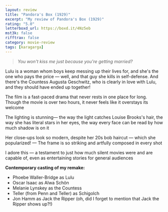 ```yaml
---
layout: review
title: "Pandora's Box (1929)"
excerpt: "My review of Pandora's Box (1929)"
rating: "5.0"
letterboxd_url: https://boxd.it/4Nz5eb
mst3k: false
rifftrax: false
category: movie-review
tags: [karagarga]
---
```


<blockquote><i>You won't kiss me just because you're getting married?</i></blockquote>Lulu is a woman whom boys keep messing up their lives for, and she's the one who pays the price — well, and that guy she kills in self-defense. And there's the Countess Augusta Geschwitz, who is clearly in love with Lulu, and they should have ended up together!

The film is a fast-paced drama that never rests in one place for long. Though the movie is over two hours, it never feels like it overstays its welcome

The lighting is stunning— the way the light catches Louise Brooks's hair, the way she has literal stars in her eyes, the way every face can be read by how much shadow is on it

Her close-ups look so modern, despite her 20s bob haircut — which she popularized! — The frame is so striking and artfully composed in every shot

I adore this — a testament to just how much silent movies were and are capable of, even as entertaining stories for general audiences

<b>Contemporary casting of my remake:</b>

- Phoebe Waller-Bridge as Lulu
- Oscar Isaac as Alwa Schön
- Melanie Lynskey as the Countess
- Teller (from Penn and Teller) as Schigolch
- Jon Hamm as Jack the Ripper (oh, did I forget to mention that Jack the Ripper shows up?!)
